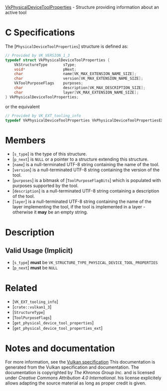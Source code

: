 [VkPhysicalDeviceToolProperties](https://www.khronos.org/registry/vulkan/specs/1.3-extensions/man/html/VkPhysicalDeviceToolProperties.html) - Structure providing information about an active tool

# C Specifications
The [`PhysicalDeviceToolProperties`] structure is defined as:
```c
// Provided by VK_VERSION_1_3
typedef struct VkPhysicalDeviceToolProperties {
    VkStructureType       sType;
    void*                 pNext;
    char                  name[VK_MAX_EXTENSION_NAME_SIZE];
    char                  version[VK_MAX_EXTENSION_NAME_SIZE];
    VkToolPurposeFlags    purposes;
    char                  description[VK_MAX_DESCRIPTION_SIZE];
    char                  layer[VK_MAX_EXTENSION_NAME_SIZE];
} VkPhysicalDeviceToolProperties;
```
or the equivalent
```c
// Provided by VK_EXT_tooling_info
typedef VkPhysicalDeviceToolProperties VkPhysicalDeviceToolPropertiesEXT;
```

# Members
- [`s_type`] is the type of this structure.
- [`p_next`] is `NULL` or a pointer to a structure extending this structure.
- [`name`] is a null-terminated UTF-8 string containing the name of the tool.
- [`version`] is a null-terminated UTF-8 string containing the version of the tool.
- [`purposes`] is a bitmask of [`ToolPurposeFlagBits`] which is populated with purposes supported by the tool.
- [`description`] is a null-terminated UTF-8 string containing a description of the tool.
- [`layer`] is a null-terminated UTF-8 string containing the name of the layer implementing the tool, if the tool is implemented in a layer - otherwise it  **may**  be an empty string.

# Description
## Valid Usage (Implicit)
-  [`s_type`] **must**  be `VK_STRUCTURE_TYPE_PHYSICAL_DEVICE_TOOL_PROPERTIES`
-  [`p_next`] **must**  be `NULL`

# Related
- [`VK_EXT_tooling_info`]
- [`crate::vulkan1_3`]
- [`StructureType`]
- [`ToolPurposeFlags`]
- [`get_physical_device_tool_properties`]
- [`get_physical_device_tool_properties_ext`]

# Notes and documentation
For more information, see the [Vulkan specification](https://www.khronos.org/registry/vulkan/specs/1.3-extensions/html/vkspec.html)
This documentation is generated from the Vulkan specification and documentation.
The documentation is copyrighted by *The Khronos Group Inc.* and is licensed under *Creative Commons Attribution 4.0 International*.
his license explicitely allows adapting the source material as long as proper credit is given.
        